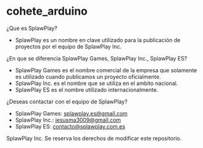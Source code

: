 # cohete_arduino

¿Que es SplawPlay?
- SplawPlay es un nombre en clave utilizado para la publicación de proyectos por el equipo de SplawPlay Inc.

¿En que se diferencia SplawPlay Games, SplawPlay Inc., SplawPlay ES?
- SplawPlay Games es el nombre comercial de la empresa que solamente es utilizado cuando publicamos un proyecto oficialmente.
- SplawPlay Inc. es el nombre que se utiliza en el ambito nacional.
- SplawPlay ES es el nombre utilizado internacionalmente.

¿Deseas contactar con el equipo de SplawPlay?
- SplawPlay Games: splawplay.es@gmail.com
- SplawPlay Inc.: jesusma3009@gmail.com
- SplawPlay ES: contacto@splawplay.com.es

SplawPlay Inc. Se reserva los derechos de modificar este repositorio.
